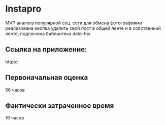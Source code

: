 # Instapro

MVP аналога популярной соц. сети для обмена фотографиями
реализована кнопка удалить свой пост в общей ленте и в собственной ленте,
подлючена библиотека date-fns

## Ссылка на приложение:

https::

## Первоначальная оценка

56 часов

## Фактически затраченное время

16 часов
